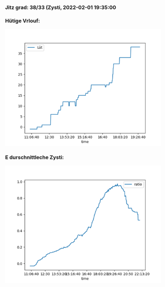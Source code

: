 ### Jitz grad: 38/33 (Zysti, 2022-02-01 19:35:00

### Hütige Vrlouf:
![Graph](Today.png)

### E durschnittleche Zysti:
![Graph](Zysti.png)